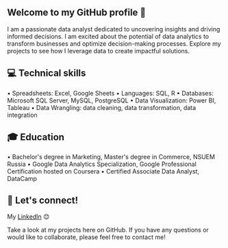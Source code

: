 ## Welcome to my GitHub profile 👋

I am a passionate data analyst dedicated to uncovering insights and driving informed decisions. I am excited about the potential of data analytics to transform businesses and optimize decision-making processes. Explore my projects to see how I leverage data to create impactful solutions.

## 💻 Technical skills
•	Spreadsheets: Excel, Google Sheets
•	Languages: SQL, R
•	Databases: Microsoft SQL Server, MySQL, PostgreSQL
•	Data Visualization: Power BI, Tableau
•	Data Wrangling: data cleaning, data transformation, data integration

## 🎓 Education
•	Bachelor's degree in Marketing, Master's degree in Commerce, NSUEM Russia
•	Google Data Analytics Specialization, Google Professional Certification hosted on Coursera
•	Certified Associate Data Analyst, DataCamp

## 📧 Let's connect!
My [LinkedIn](https://www.linkedin.com/in/liubovabramova/) 😊

Take a look at my projects here on GitHub. If you have any questions or would like to collaborate, please feel free to contact me!
